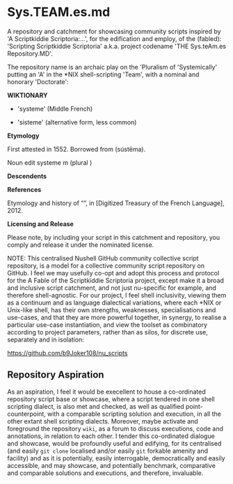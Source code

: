 # Sys.TEAM.es.md
A repository and catchment for showcasing community scripts inspired by 'A Scriptkiddie Scriptoria:...', for the edification and employ, of the (fabled): 'Scripting Scriptkiddie Scriptoria' a.k.a. project codename 'THE Sys.teAm.es Repository.MD'. 

The repository name is an archaic play on the 'Pluralism of 'Systemically' putting an 'A' in the *NIX shell-scripting 'Team', with a nominal and honorary 'Doctorate':

**WIKTIONARY**

* 'systeme' (Middle French) 

* 'sisteme' (alternative form, less common) 

**Etymology**

First attested in 1552. Borrowed from    (sústēma).

Noun
edit
systeme m (plural )

**Descendents**

**References**

Etymology and history of “”, in  [Digitized Treasury of the French Language], 2012.


**Licensing and Release**

Please note, by including your script in this catchment and repository, you comply and release it under the nominated license. 

NOTE: This centralised Nushell GitHub community collective script repository, is a model for a collective community script repository on GitHub. I feel we may usefully co-opt and adopt this process and protocol for the A Fable of the Scriptkiddie Scriptoria project, except make it a broad and inclusive script catchment, and not just nu-specific for example, and therefore shell-agnostic. For our project, I feel shell inclusivity, viewing them as a continuum and as language dialectical variations, where each *NIX or Unix-like shell, has their own strengths, weaknesses, specialisations and use-cases, and that they are more powerful together, in synergy, to realise a particular use-case instantiation, and view the toolset as combinatory according to project parameters, rather than as silos, for discrete use, separately and in isolation:

https://github.com/b9Joker108/nu_scripts

## Repository Aspiration

As an aspiration, I feel it would be execellent to house a co-ordinated repository script base or showcase, where a script tendered in one shell scripting dialect, is also met and checked, as well as qualified point-counterpoint, with a comparable scripting solution and execution, in all the other extant shell scripting dialects. Moreover, maybe activate and foreground the repository `wiki`, as a forum to discuss executions, code and annotations, in relation to each other. I tender this co-ordinated dialogue and showcase, would be profoundly useful and edifying, for its centralised (and easily `git clone` localised and/or easily `git` forkable amenity and facility) and as it is potentially, easily interrogable, democratically and easily accessible, and may showcase, and potentially benchmark, comparative and comparable solutions and executions, and therefore, invaluable.
